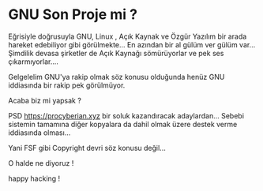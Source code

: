 # GNU Son Proje mi ?

Eğrisiyle doğrusuyla GNU, Linux , Açık Kaynak ve Özgür Yazılım bir arada hareket edebiliyor gibi görülmekte... En azından bir al gülüm ver gülüm var... Şimdilik devasa şirketler de Açık Kaynağı sömürüyorlar ve pek ses çıkarmıyorlar....

Gelgelelim GNU'ya rakip olmak söz konusu olduğunda henüz GNU iddiasında bir rakip pek görülmüyor.

Acaba biz mi yapsak ?

PSD https://procyberian.xyz bir soluk kazandıracak adaylardan... Sebebi sistemin tamamına diğer kopyalara da dahil olmak üzere destek verme iddiasında olması...

Yani FSF gibi Copyright devri söz konusu değil...

O halde ne diyoruz !

happy hacking !
